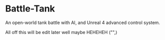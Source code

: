 # Battle-Tank
An open-world tank battle with AI, and Unreal 4 advanced control system.

All off this will be edit later well maybe HEHEHEH ("",)
